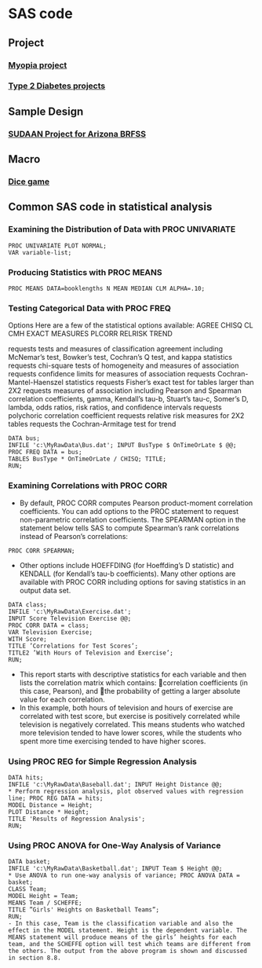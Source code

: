 # SAS code
## Project
### [Myopia project](/Project/myopia.sas)
### [Type 2 Diabetes projects](/Project/Type2D.sas)
## Sample Design
### [SUDAAN Project for Arizona BRFSS](/Sample_Design/SUDAAN_Arizona_BRFSS.sas)
## Macro
### [Dice game](/macro/Dice.sas)

## Common SAS code in statistical analysis
### Examining the Distribution of Data with PROC UNIVARIATE
```sas
PROC UNIVARIATE PLOT NORMAL;
VAR variable-list;
```
### Producing Statistics with PROC MEANS
```sas
PROC MEANS DATA=booklengths N MEAN MEDIAN CLM ALPHA=.10;
```

### Testing Categorical Data with PROC FREQ
Options Here are a few of the statistical options available:
 AGREE
CHISQ
CL
CMH EXACT MEASURES
PLCORR RELRISK TREND

requests tests and measures of classification agreement including McNemar’s test, Bowker’s test, Cochran’s Q test, and kappa statistics
requests chi-square tests of homogeneity and measures of association requests confidence limits for measures of association
requests Cochran-Mantel-Haenszel statistics
requests Fisher’s exact test for tables larger than 2X2
requests measures of association including Pearson and Spearman correlation coefficients, gamma, Kendall’s tau-b, Stuart’s tau-c, Somer’s D, lambda, odds ratios, risk ratios, and confidence intervals
requests polychoric correlation coefficient requests relative risk measures for 2X2 tables requests the Cochran-Armitage test for trend

```sas
DATA bus;
INFILE 'c:\MyRawData\Bus.dat'; INPUT BusType $ OnTimeOrLate $ @@;
PROC FREQ DATA = bus;
TABLES BusType * OnTimeOrLate / CHISQ; TITLE;
RUN;
```

### Examining Correlations with PROC CORR

- By default, PROC CORR computes Pearson product-moment correlation coefficients. You can add options to the PROC statement to request non-parametric correlation coefficients. The SPEARMAN option in the statement below tells SAS to compute Spearman’s rank correlations instead of Pearson’s correlations:
```sas
PROC CORR SPEARMAN;
```
- Other options include HOEFFDING (for Hoeffding’s D statistic) and KENDALL (for Kendall’s tau-b coefficients). Many other options are available with PROC CORR including options for saving statistics in an output data set.

```sas
DATA class;
INFILE 'c:\MyRawData\Exercise.dat';
INPUT Score Television Exercise @@;
PROC CORR DATA = class;
VAR Television Exercise;
WITH Score;
TITLE ’Correlations for Test Scores’;
TITLE2 ’With Hours of Television and Exercise’;
RUN;
```
- This report starts with descriptive statistics for each variable and then lists the correlation matrix which contains: correlation coefficients (in this case, Pearson), and the probability of getting a larger absolute value for each correlation.
- In this example, both hours of television and hours of exercise are correlated with test score, but exercise is positively correlated while television is negatively correlated. This means students who watched more television tended to have lower scores, while the students who spent more time exercising tended to have higher scores.
### Using PROC REG for Simple Regression Analysis
```sas
DATA hits;
INFILE 'c:\MyRawData\Baseball.dat'; INPUT Height Distance @@;
* Perform regression analysis, plot observed values with regression line; PROC REG DATA = hits;
MODEL Distance = Height;
PLOT Distance * Height;
TITLE 'Results of Regression Analysis';
RUN;
```

### Using PROC ANOVA for One-Way Analysis of Variance

```sas
DATA basket;
INFILE 'c:\MyRawData\Basketball.dat'; INPUT Team $ Height @@;
* Use ANOVA to run one-way analysis of variance; PROC ANOVA DATA = basket;
CLASS Team;
MODEL Height = Team;
MEANS Team / SCHEFFE;
TITLE ”Girls' Heights on Basketball Teams”;
RUN;
- In this case, Team is the classification variable and also the effect in the MODEL statement. Height is the dependent variable. The MEANS statement will produce means of the girls’ heights for each team, and the SCHEFFE option will test which teams are different from the others. The output from the above program is shown and discussed in section 8.8.
```
